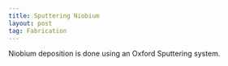 ```yaml
---
title: Sputtering Niobium
layout: post
tag: Fabrication
---
```


Niobium deposition is done using an Oxford Sputtering system. 